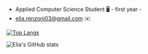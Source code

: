 
* Applied Computer Science Student 🖥️ - first year -
* elia.renzoni03@gmail.com :envelope:

[![Top Langs](https://github-readme-stats.vercel.app/api/top-langs/PAT_1/?username=Elia-Renzoni&layout=compact&theme=highcontrast)](https://github.com/Elia-Renzoni/README/edit/main/README.md)

![Elia's GitHub stats](https://github-readme-stats.vercel.app/api?username=Elia-Renzoni&show_icons=true&theme=highcontrast)
